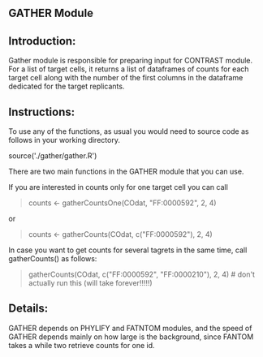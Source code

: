 ﻿## GATHER Module

Introduction:
-------------
Gather module is responsible for preparing input for CONTRAST module. For a list of target cells, 
it returns a list of dataframes of counts for each target cell along with the number of the first columns in the dataframe dedicated for the target replicants.

Instructions:
-------------

To use any of the functions, as usual you would need to source code as follows in your working directory.

source('./gather/gather.R')


There are two main functions in the GATHER module that you can use. 

If you are interested in counts only for one target cell you can call 

> counts <- gatherCountsOne(COdat, "FF:0000592", 2, 4)

or

> counts <- gatherCounts(COdat, c("FF:0000592"), 2, 4)


In case you want to get counts for several tagrets in the same time, call gatherCounts() as follows:

> gatherCounts(COdat, c("FF:0000592", "FF:0000210"), 2, 4) # don't actually run this (will take forever!!!!!)


Details:
--------

GATHER depends on PHYLIFY and FATNTOM modules, and the speed of GATHER depends mainly on how large is the background, since FANTOM takes a while two retrieve counts for one id. 


